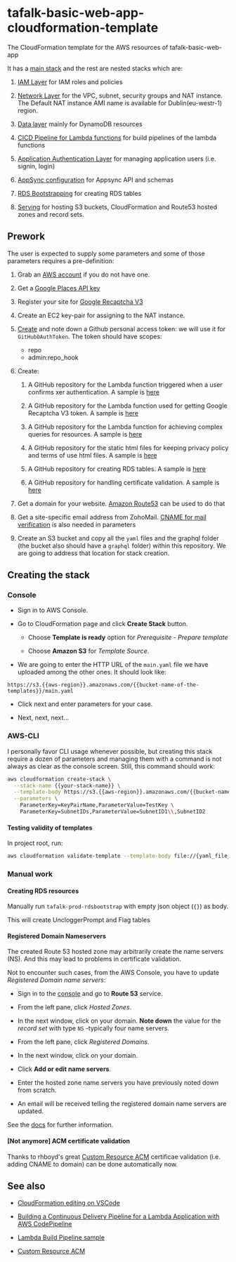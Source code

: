# tafalk-basic-web-app-cloudformation-template

The CloudFormation template for the AWS resources of tafalk-basic-web-app

It has a [main stack](main.yaml) and the rest are nested stacks which are:

1. [IAM Layer](iam.yaml) for IAM roles and policies

2. [Network Layer](network.yaml) for the VPC, subnet, security groups and NAT instance. The Default NAT instance AMI name is available for Dublin(eu-westr-1) region.

3. [Data layer](data.yaml) mainly for DynamoDB resources

4. [CICD Pipeline for Lambda functions](build.yaml) for build pipelines of the lambda functions

5. [Application Authentication Layer](cognito-auth.yaml) for managing application users (i.e. signin, login)

6. [AppSync configuration](appsync.yaml) for Appsync API and schemas

7. [RDS Bootstrapping](rds-bootstrap.yaml) for creating RDS tables

8. [Serving](webserving.yaml) for hosting S3 buckets, CloudFormation and Route53 hosted zones and record sets.

## Prework

The user is expected to supply some parameters and some of those parameters requires a pre-definition:

1. Grab an [AWS account](https://aws.amazon.com/) if you do not have one.

2. Get a [Google Places API key](https://developers.google.com/places/web-service/get-api-key)

3. Register your site for [Google Recaptcha V3](https://www.google.com/recaptcha/admin/create)

4. Create an EC2 key-pair for assigning to the NAT instance.

5. [Create](https://help.github.com/en/github/authenticating-to-github/creating-a-personal-access-token-for-the-command-line#creating-a-token) and note down a Github personal access token: we will use it for `GitHubOAuthToken`. The token should have scopes:

   - repo
   - admin:repo_hook

6. Create:

   1. A GitHub repository for the Lambda function triggered when a user confirms xer authentication. A sample is [here](https://github.com/tafalk/cognito-user-exporter-function/)

   2. A GitHub repository for the Lambda function used for getting Google Recaptcha V3 token. A sample is [here](https://github.com/tafalk/recaptcha-token-resolver-function/)

   3. A GitHub repository for the Lambda function for achieving complex queries for resources. A sample is [here](https://github.com/tafalk/resource-searcher-function/)

   4. A GitHub repository for the static html files for keeping privacy policy and terms of use html files. A sample is [here](https://github.com/tafalk/site-policies/)

   5. A GitHub repository for creating RDS tables. A sample is [here](https://github.com/tafalk/rds-bootstrap-function/)

   6. A GitHub repository for handling certificate validation. A sample is [here](https://github.com/tafalk/certificate-delegating-function/)

7. Get a domain for your website. [Amazon Route53](https://aws.amazon.com/getting-started/tutorials/get-a-domain/) can be used to do that

8. Get a site-specific email address from ZohoMail. [CNAME for mail verification](https://www.zoho.com/mail/help/adminconsole/domain-verification.html#alink4) is also needed in parameters

9. Create an S3 bucket and copy all the `yaml` files and the graphql folder (the bucket also should have a `graphql` folder) within this repository. We are going to address that location for stack creation.

## Creating the stack

### Console

- Sign in to AWS Console.

- Go to CloudFormation page and click **Create Stack** button.

  - Choose **Template is ready** option for _Prerequisite - Prepare template_

  - Choose **Amazon S3** for _Template Source_.

- We are going to enter the HTTP URL of the `main.yaml` file we have uploaded among the other ones. It should look like:

```url
https://s3.{{aws-region}}.amazonaws.com/{{bucket-name-of-the-templates}}/main.yaml
```

- Click next and enter parameters for your case.

- Next, next, next...

### AWS-CLI

I personally favor CLI usage whenever possible, but creating this stack require a dozen of parameters and managing them with a command is not always as clear as the console screen. Still, this command should work:

```sh
aws cloudformation create-stack \
  --stack-name {{your-stack-name}} \
  --template-body https://s3.{{aws-region}}.amazonaws.com/{{bucket-name-of-the-templates}}/main.yaml \
  --parameters \
    ParameterKey=KeyPairName,ParameterValue=TestKey \
    ParameterKey=SubnetIDs,ParameterValue=SubnetID1\\,SubnetID2
```

#### Testing validity of templates

In project root, run:

```sh
aws cloudformation validate-template --template-body file://{yaml_file_name}
```

### Manual work

#### Creating RDS resources

Manually run `tafalk-prod-rdsbootstrap` with empty json object (`{}`) as body.

This will create UncloggerPrompt and Flag tables

#### Registered Domain Nameservers

The created Route 53 hosted zone may arbitrarily create the name servers (NS). And this may lead to problems in certificate validation.

Not to encounter such cases, from the AWS Console, you have to update _Registered Domain name servers_:

- Sign in to the [console](https://console.aws.amazon.com) and go to **Route 53** service.

- From the left pane, click _Hosted Zones_.

- In the next window, click on your domain. **Note down** the value for the _record set_ with type `NS` -typically four name servers.

- From the left pane, click _Registered Domains_.

- In the next window, click on your domain.

- Click **Add or edit name servers**.

- Enter the hosted zone name servers you have previously noted down from scratch.

- An email will be received telling the registered domain name servers are updated.

See the [docs](https://docs.aws.amazon.com/Route53/latest/DeveloperGuide/migrate-dns-domain-in-use.html#migrate-dns-update-domain) for further information.

#### [Not anymore] ACM certificate validation

Thanks to rhboyd's great [Custom Resource ACM](https://github.com/rhboyd/CustomResourceACM/) certificae validation (i.e. adding CNAME to domain) can be done automatically now.

## See also

- [CloudFormation editing on VSCode](https://hodgkins.io/up-your-cloudformation-game-with-vscode)

- [Building a Continuous Delivery Pipeline for a Lambda Application with AWS CodePipeline](https://docs.aws.amazon.com/lambda/latest/dg/build-pipeline.html)

- [Lambda Build Pipeline sample](https://github.com/widdix/aws-velocity/blob/master/deploy/pipeline.yml)

- [Custom Resource ACM](https://github.com/rhboyd/CustomResourceACM/)
